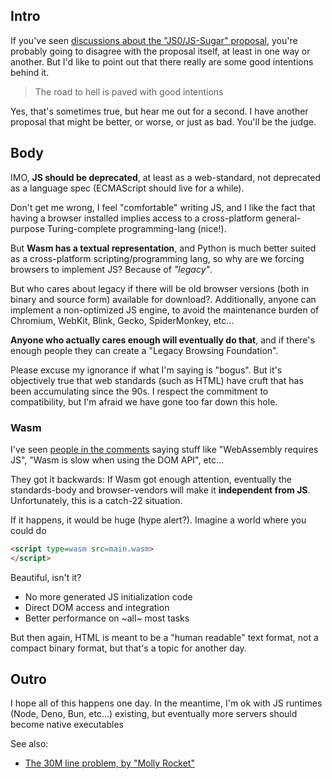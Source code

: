 ## Intro
If you've seen [discussions about the "JS0/JS-Sugar" proposal](https://caolan.uk/notes/2024-10-14_js0_jssugar.cm), you're probably going to disagree with the proposal itself, at least in one way or another.
But I'd like to point out that there really are some good intentions behind it.

> The road to hell is paved with good intentions

Yes, that's sometimes true, but hear me out for a second. I have another proposal that might be better, or worse, or just as bad. You'll be the judge.

## Body
IMO, **JS should be deprecated**, at least as a web-standard, not deprecated as a language spec (ECMAScript should live for a while).

Don't get me wrong, I feel "comfortable" writing JS, and I like the fact that having a browser installed implies access to a cross-platform general-purpose Turing-complete programming-lang (nice!).

But **Wasm has a textual representation**, and Python is much better suited as a cross-platform scripting/programming lang, so why are we forcing browsers to implement JS? Because of _"legacy"_.

But who cares about legacy if there will be old browser versions (both in binary and source form) available for download?. Additionally, anyone can implement a non-optimized JS engine, to avoid the maintenance burden of Chromium, WebKit, Blink, Gecko, SpiderMonkey, etc...

**Anyone who actually cares enough will eventually do that**, and if there's enough people they can create a "Legacy Browsing Foundation".

Please excuse my ignorance if what I'm saying is "bogus". But it's objectively true that web standards (such as HTML) have cruft that has been accumulating since the 90s. I respect the commitment to compatibility, but I'm afraid we have gone too far down this hole.

### Wasm
I've seen [people in the comments](https://youtu.be/onCHSujPlfg) saying stuff like "WebAssembly requires JS", "Wasm is slow when using the DOM API", etc...

They got it backwards: If Wasm got enough attention, eventually the standards-body and browser-vendors will make it **independent from JS**. Unfortunately, this is a catch-22 situation.

If it happens, it would be huge (hype alert?). Imagine a world where you could do
```html
<script type=wasm src=main.wasm>
</script>
```
Beautiful, isn't it?
- No more generated JS initialization code
- Direct DOM access and integration
- Better performance on ~all~ most tasks

But then again, HTML is meant to be a "human readable" text format, not a compact binary format, but that's a topic for another day.

## Outro
I hope all of this happens one day. In the meantime, I'm ok with JS runtimes (Node, Deno, Bun, etc...) existing, but eventually more servers should become native executables

See also:
- [The 30M line problem, by "Molly Rocket"](https://youtu.be/kZRE7HIO3vk)

